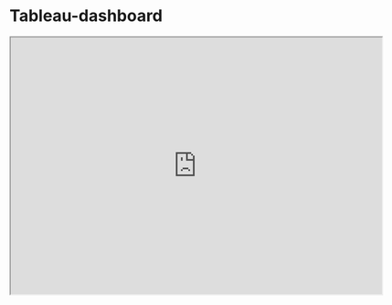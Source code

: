 # Tableau-dashboard
<!DOCTYPE html>
<html>
<body>
    <iframe src="https://public.tableau.com/app/profile/prayag6124/viz/DWBIFinalProject/Dashboard1?:embed=yes&:display_count=yes&:showVizHome=no" width = '650' height = '450'></iframe>
</body>
</html>
